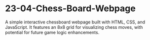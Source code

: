 # 23-04-Chess-Board-Webpage
A simple interactive chessboard webpage built with HTML, CSS, and JavaScript. It features an 8x8 grid for visualizing chess moves, with potential for future game logic enhancements.
